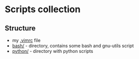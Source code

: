 # Scripts collection

## Structure

+   my [.vimrc](vimrc) file
+   [bash/](bash/) - directory, contains some bash and gnu-utils script
+   [python/](python/) - directory with python scripts
